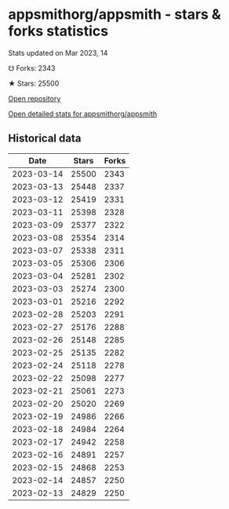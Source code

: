# appsmithorg/appsmith - stars & forks statistics

Stats updated on Mar 2023, 14

☋ Forks: 2343

★ Stars: 25500

[Open repository](https://github.com/appsmithorg/appsmith)

[Open detailed stats for appsmithorg/appsmith](https://reviewgithub.com/rep/appsmithorg/appsmith)

## Historical data
| Date | Stars | Forks |
|------|-------|-------|
| 2023-03-14 | 25500 | 2343 | 
| 2023-03-13 | 25448 | 2337 | 
| 2023-03-12 | 25419 | 2331 | 
| 2023-03-11 | 25398 | 2328 | 
| 2023-03-09 | 25377 | 2322 | 
| 2023-03-08 | 25354 | 2314 | 
| 2023-03-07 | 25338 | 2311 | 
| 2023-03-05 | 25306 | 2306 | 
| 2023-03-04 | 25281 | 2302 | 
| 2023-03-03 | 25274 | 2300 | 
| 2023-03-01 | 25216 | 2292 | 
| 2023-02-28 | 25203 | 2291 | 
| 2023-02-27 | 25176 | 2288 | 
| 2023-02-26 | 25148 | 2285 | 
| 2023-02-25 | 25135 | 2282 | 
| 2023-02-24 | 25118 | 2278 | 
| 2023-02-22 | 25098 | 2277 | 
| 2023-02-21 | 25061 | 2273 | 
| 2023-02-20 | 25020 | 2269 | 
| 2023-02-19 | 24986 | 2266 | 
| 2023-02-18 | 24984 | 2264 | 
| 2023-02-17 | 24942 | 2258 | 
| 2023-02-16 | 24891 | 2257 | 
| 2023-02-15 | 24868 | 2253 | 
| 2023-02-14 | 24857 | 2250 | 
| 2023-02-13 | 24829 | 2250 | 

